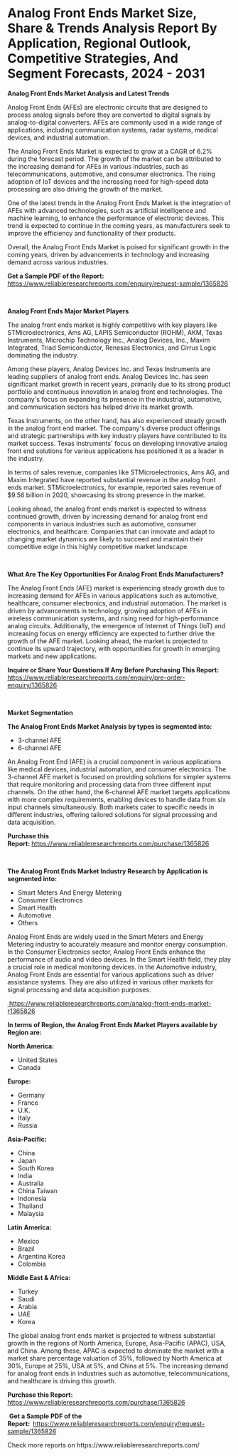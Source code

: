 <p><h1>Analog Front Ends Market Size, Share & Trends Analysis Report By Application, Regional Outlook, Competitive Strategies, And Segment Forecasts, 2024 - 2031</h1></p><p><strong>Analog Front Ends Market Analysis and Latest Trends</strong></p>
<p><p>Analog Front Ends (AFEs) are electronic circuits that are designed to process analog signals before they are converted to digital signals by analog-to-digital converters. AFEs are commonly used in a wide range of applications, including communication systems, radar systems, medical devices, and industrial automation.</p><p>The Analog Front Ends Market is expected to grow at a CAGR of 6.2% during the forecast period. The growth of the market can be attributed to the increasing demand for AFEs in various industries, such as telecommunications, automotive, and consumer electronics. The rising adoption of IoT devices and the increasing need for high-speed data processing are also driving the growth of the market.</p><p>One of the latest trends in the Analog Front Ends Market is the integration of AFEs with advanced technologies, such as artificial intelligence and machine learning, to enhance the performance of electronic devices. This trend is expected to continue in the coming years, as manufacturers seek to improve the efficiency and functionality of their products.</p><p>Overall, the Analog Front Ends Market is poised for significant growth in the coming years, driven by advancements in technology and increasing demand across various industries.</p></p>
<p><strong>Get a Sample PDF of the Report:&nbsp;</strong> <a href="https://www.reliableresearchreports.com/enquiry/request-sample/1365826">https://www.reliableresearchreports.com/enquiry/request-sample/1365826</a></p>
<p>&nbsp;</p>
<p><strong>Analog Front Ends Major Market Players</strong></p>
<p><p>The analog front ends market is highly competitive with key players like STMicroelectronics, Ams AG, LAPIS Semiconductor (ROHM), AKM, Texas Instruments, Microchip Technology Inc., Analog Devices, Inc., Maxim Integrated, Triad Semiconductor, Renesas Electronics, and Cirrus Logic dominating the industry.</p><p>Among these players, Analog Devices Inc. and Texas Instruments are leading suppliers of analog front ends. Analog Devices Inc. has seen significant market growth in recent years, primarily due to its strong product portfolio and continuous innovation in analog front end technologies. The company's focus on expanding its presence in the industrial, automotive, and communication sectors has helped drive its market growth.</p><p>Texas Instruments, on the other hand, has also experienced steady growth in the analog front end market. The company's diverse product offerings and strategic partnerships with key industry players have contributed to its market success. Texas Instruments' focus on developing innovative analog front end solutions for various applications has positioned it as a leader in the industry.</p><p>In terms of sales revenue, companies like STMicroelectronics, Ams AG, and Maxim Integrated have reported substantial revenue in the analog front ends market. STMicroelectronics, for example, reported sales revenue of $9.56 billion in 2020, showcasing its strong presence in the market.</p><p>Looking ahead, the analog front ends market is expected to witness continued growth, driven by increasing demand for analog front end components in various industries such as automotive, consumer electronics, and healthcare. Companies that can innovate and adapt to changing market dynamics are likely to succeed and maintain their competitive edge in this highly competitive market landscape.</p></p>
<p>&nbsp;</p>
<p><strong>What Are The Key Opportunities For Analog Front Ends Manufacturers?</strong></p>
<p><p>The Analog Front Ends (AFE) market is experiencing steady growth due to increasing demand for AFEs in various applications such as automotive, healthcare, consumer electronics, and industrial automation. The market is driven by advancements in technology, growing adoption of AFEs in wireless communication systems, and rising need for high-performance analog circuits. Additionally, the emergence of Internet of Things (IoT) and increasing focus on energy efficiency are expected to further drive the growth of the AFE market. Looking ahead, the market is projected to continue its upward trajectory, with opportunities for growth in emerging markets and new applications.</p></p>
<p><strong>Inquire or Share Your Questions If Any Before Purchasing This Report:</strong> <a href="https://www.reliableresearchreports.com/enquiry/pre-order-enquiry/1365826">https://www.reliableresearchreports.com/enquiry/pre-order-enquiry/1365826</a></p>
<p>&nbsp;</p>
<p><strong>Market Segmentation</strong></p>
<p><strong>The Analog Front Ends Market Analysis by types is segmented into:</strong></p>
<p><ul><li>3-channel AFE</li><li>6-channel AFE</li></ul></p>
<p><p>An Analog Front End (AFE) is a crucial component in various applications like medical devices, industrial automation, and consumer electronics. The 3-channel AFE market is focused on providing solutions for simpler systems that require monitoring and processing data from three different input channels. On the other hand, the 6-channel AFE market targets applications with more complex requirements, enabling devices to handle data from six input channels simultaneously. Both markets cater to specific needs in different industries, offering tailored solutions for signal processing and data acquisition.</p></p>
<p><strong>Purchase this Report:&nbsp;</strong><a href="https://www.reliableresearchreports.com/purchase/1365826">https://www.reliableresearchreports.com/purchase/1365826</a></p>
<p>&nbsp;</p>
<p><strong>The Analog Front Ends Market Industry Research by Application is segmented into:</strong></p>
<p><ul><li>Smart Meters And Energy Metering</li><li>Consumer Electronics</li><li>Smart Health</li><li>Automotive</li><li>Others</li></ul></p>
<p><p>Analog Front Ends are widely used in the Smart Meters and Energy Metering industry to accurately measure and monitor energy consumption. In the Consumer Electronics sector, Analog Front Ends enhance the performance of audio and video devices. In the Smart Health field, they play a crucial role in medical monitoring devices. In the Automotive industry, Analog Front Ends are essential for various applications such as driver assistance systems. They are also utilized in various other markets for signal processing and data acquisition purposes.</p></p>
<p><a href="https://www.reliableresearchreports.com/analog-front-ends-market-r1365826">&nbsp;https://www.reliableresearchreports.com/analog-front-ends-market-r1365826</a></p>
<p><strong>In terms of Region, the Analog Front Ends Market Players available by Region are:</strong></p>
<p>
    <p> <strong> North America: </strong>
        <ul>
            <li>United States</li>
            <li>Canada</li>
        </ul>
        </p> 
    <p> <strong> Europe: </strong>
        <ul>
            <li>Germany</li>
            <li>France</li>
            <li>U.K.</li>
            <li>Italy</li>
            <li>Russia</li>
        </ul>
        </p> 
    <p> <strong> Asia-Pacific: </strong>
        <ul>
            <li>China</li>
            <li>Japan</li>
            <li>South Korea</li>
            <li>India</li>
            <li>Australia</li>
            <li>China Taiwan</li>
            <li>Indonesia</li>
            <li>Thailand</li>
            <li>Malaysia</li>
        </ul>
        </p> 
    <p> <strong> Latin America: </strong>
        <ul>
            <li>Mexico</li>
            <li>Brazil</li>
            <li>Argentina Korea</li>
            <li>Colombia</li>
        </ul>
        </p> 
    <p> <strong> Middle East & Africa: </strong>
        <ul>
            <li>Turkey</li>
            <li>Saudi</li>
            <li>Arabia</li>
            <li>UAE</li>
            <li>Korea</li>
        </ul>
    </p>
    </p>
<p><p>The global analog front ends market is projected to witness substantial growth in the regions of North America, Europe, Asia-Pacific (APAC), USA, and China. Among these, APAC is expected to dominate the market with a market share percentage valuation of 35%, followed by North America at 30%, Europe at 25%, USA at 5%, and China at 5%. The increasing demand for analog front ends in industries such as automotive, telecommunications, and healthcare is driving this growth.</p></p>
<p><strong>Purchase this Report: </strong><a href="https://www.reliableresearchreports.com/purchase/1365826">https://www.reliableresearchreports.com/purchase/1365826</a></p>
<p>&nbsp;<strong>Get a Sample PDF of the Report:&nbsp;&nbsp;</strong><a href="https://www.reliableresearchreports.com/enquiry/request-sample/1365826">https://www.reliableresearchreports.com/enquiry/request-sample/1365826</a></p>
<p><strong></strong></p>
<p>Check more reports on https://www.reliableresearchreports.com/</p>